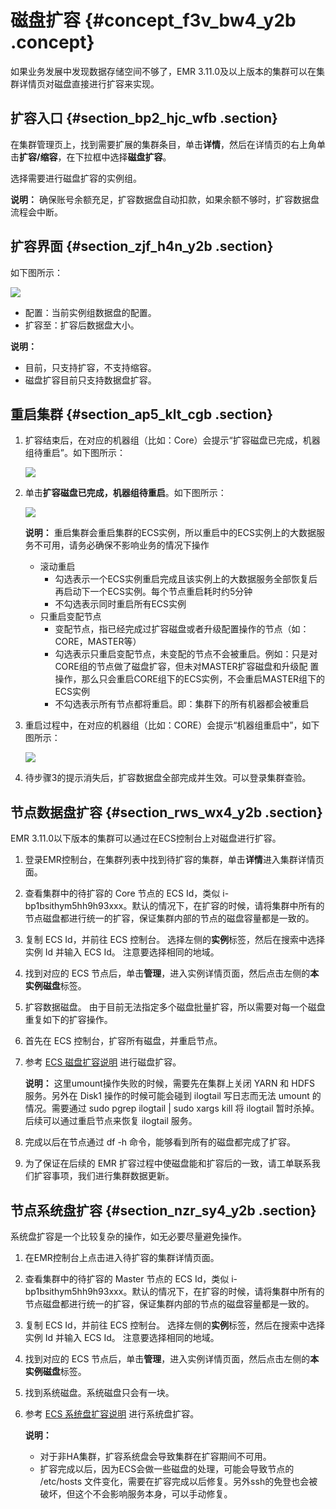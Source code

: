 # 磁盘扩容 {#concept_f3v_bw4_y2b .concept}

如果业务发展中发现数据存储空间不够了，EMR 3.11.0及以上版本的集群可以在集群详情页对磁盘直接进行扩容来实现。

## 扩容入口 {#section_bp2_hjc_wfb .section}

在集群管理页上，找到需要扩展的集群条目，单击**详情**，然后在详情页的右上角单击**扩容/缩容**，在下拉框中选择**磁盘扩容**。

选择需要进行磁盘扩容的实例组。

**说明：** 确保账号余额充足，扩容数据盘自动扣款，如果余额不够时，扩容数据盘流程会中断。

## 扩容界面 {#section_zjf_h4n_y2b .section}

如下图所示：

![](http://static-aliyun-doc.oss-cn-hangzhou.aliyuncs.com/assets/img/17864/155012696132531_zh-CN.png)

-   配置：当前实例组数据盘的配置。
-   扩容至：扩容后数据盘大小。

**说明：** 

-   目前，只支持扩容，不支持缩容。
-   磁盘扩容目前只支持数据盘扩容。

## 重启集群 {#section_ap5_klt_cgb .section}

1.  扩容结束后，在对应的机器组（比如：Core）会提示“扩容磁盘已完成，机器组待重启”。如下图所示：

    ![](http://static-aliyun-doc.oss-cn-hangzhou.aliyuncs.com/assets/img/17864/155012696134253_zh-CN.png)

2.  单击**扩容磁盘已完成，机器组待重启**。如下图所示：

    ![](http://static-aliyun-doc.oss-cn-hangzhou.aliyuncs.com/assets/img/17864/155012696134254_zh-CN.png)

    **说明：** 重启集群会重启集群的ECS实例，所以重启中的ECS实例上的大数据服务不可用，请务必确保不影响业务的情况下操作

    -   滚动重启
        -   勾选表示一个ECS实例重启完成且该实例上的大数据服务全部恢复后再启动下一个ECS实例。每个节点重启耗时约5分钟
        -   不勾选表示同时重启所有ECS实例
    -   只重启变配节点
        -   变配节点，指已经完成过扩容磁盘或者升级配置操作的节点（如：CORE，MASTER等）
        -   勾选表示只重启变配节点，未变配的节点不会被重启。例如：只是对CORE组的节点做了磁盘扩容，但未对MASTER扩容磁盘和升级配 置操作，那么只会重启CORE组下的ECS实例，不会重启MASTER组下的ECS实例
        -   不勾选表示所有节点都将重启。即：集群下的所有机器都会被重启
3.  重启过程中，在对应的机器组（比如：CORE）会提示“机器组重启中”，如下图所示：

    ![](http://static-aliyun-doc.oss-cn-hangzhou.aliyuncs.com/assets/img/17864/155012696134255_zh-CN.png)

4.  待步骤3的提示消失后，扩容数据盘全部完成并生效。可以登录集群查验。

## 节点数据盘扩容 {#section_rws_wx4_y2b .section}

EMR 3.11.0以下版本的集群可以通过在ECS控制台上对磁盘进行扩容。

1.  登录EMR控制台，在集群列表中找到待扩容的集群，单击**详情**进入集群详情页面。
2.  查看集群中的待扩容的 Core 节点的 ECS Id，类似 i-bp1bsithym5hh9h93xxx。默认的情况下，在扩容的时候，请将集群中所有的节点磁盘都进行统一的扩容，保证集群内部的节点的磁盘容量都是一致的。
3.  复制 ECS Id，并前往 ECS 控制台。 选择左侧的**实例**标签，然后在搜索中选择实例 Id 并输入 ECS Id。 注意要选择相同的地域。
4.  找到对应的 ECS 节点后，单击**管理**，进入实例详情页面，然后点击左侧的**本实例磁盘**标签。
5.  扩容数据磁盘。 由于目前无法指定多个磁盘批量扩容，所以需要对每一个磁盘重复如下的扩容操作。
6.  首先在 ECS 控制台，扩容所有磁盘，并重启节点。
7.  参考 [ECS 磁盘扩容说明](../../../../../intl.zh-CN/用户指南/云盘/扩容云盘/扩容数据盘_Linux.md#) 进行磁盘扩容。

    **说明：** 这里umount操作失败的时候，需要先在集群上关闭 YARN 和 HDFS 服务。另外在 Disk1 操作的时候可能会碰到 ilogtail 写日志而无法 umount 的情况。需要通过 sudo pgrep ilogtail | sudo xargs kill 将 ilogtail 暂时杀掉。后续可以通过重启节点来恢复 ilogtail 服务。

8.  完成以后在节点通过 df -h 命令，能够看到所有的磁盘都完成了扩容。
9.  为了保证在后续的 EMR 扩容过程中使磁盘能和扩容后的一致，请工单联系我们扩容事项，我们进行集群数据更新。

## 节点系统盘扩容 {#section_nzr_sy4_y2b .section}

系统盘扩容是一个比较复杂的操作，如无必要尽量避免操作。

1.  在EMR控制台上点击进入待扩容的集群详情页面。
2.  查看集群中的待扩容的 Master 节点的 ECS Id，类似 i-bp1bsithym5hh9h93xxx。默认的情况下，在扩容的时候，请将集群中所有的节点磁盘都进行统一的扩容，保证集群内部的节点的磁盘容量都是一致的。
3.  复制 ECS Id，并前往 ECS 控制台。 选择左侧的**实例**标签，然后在搜索中选择实例 Id 并输入 ECS Id。 注意要选择相同的地域。
4.  找到对应的 ECS 节点后，单击**管理**，进入实例详情页面，然后点击左侧的**本实例磁盘**标签。
5.  找到系统磁盘。系统磁盘只会有一块。
6.  参考 [ECS 系统盘扩容说明](../../../../../intl.zh-CN/用户指南/云盘/扩容云盘/扩容系统盘.md#) 进行系统盘扩容。

    **说明：** 

    -   对于非HA集群，扩容系统盘会导致集群在扩容期间不可用。
    -   扩容完成以后，因为ECS会做一些磁盘的处理，可能会导致节点的 /etc/hosts 文件变化，需要在扩容完成以后修复。另外ssh的免登也会被破坏，但这个不会影响服务本身，可以手动修复。

